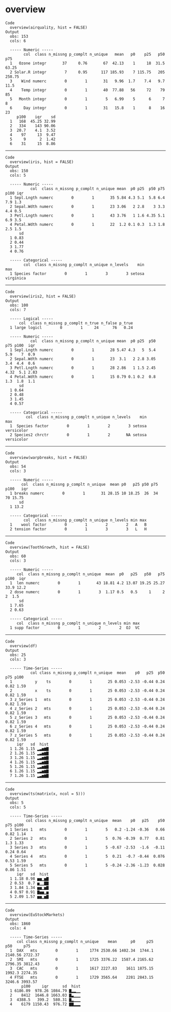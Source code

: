# overview

    Code
      overview(airquality, hist = FALSE)
    Output
      obs: 153 
      cols: 6 
      
      ----- Numeric -----
            col  class n_missng p_complt n_unique   mean   p0    p25   p50    p75
      1   Ozone integr       37     0.76       67  42.13    1     18  31.5  63.25
      2 Solar.R integr        7     0.95      117 185.93    7 115.75   205 258.75
      3    Wind numerc        0        1       31   9.96  1.7    7.4   9.7   11.5
      4    Temp integr        0        1       40  77.88   56     72    79     85
      5   Month integr        0        1        5   6.99    5      6     7      8
      6     Day integr        0        1       31   15.8    1      8    16     23
         p100    iqr    sd
      1   168  45.25 32.99
      2   334    143 90.06
      3  20.7    4.1  3.52
      4    97     13  9.47
      5     9      2  1.42
      6    31     15  8.86

---

    Code
      overview(iris, hist = FALSE)
    Output
      obs: 150 
      cols: 5 
      
      ----- Numeric -----
               col  class n_missng p_complt n_unique mean  p0 p25  p50 p75 p100 iqr
      1 Sepl.Lngth numerc        0        1       35 5.84 4.3 5.1  5.8 6.4  7.9 1.3
      2 Sepal.Wdth numerc        0        1       23 3.06   2 2.8    3 3.3  4.4 0.5
      3 Petl.Lngth numerc        0        1       43 3.76   1 1.6 4.35 5.1  6.9 3.5
      4 Petal.Wdth numerc        0        1       22  1.2 0.1 0.3  1.3 1.8  2.5 1.5
          sd
      1 0.83
      2 0.44
      3 1.77
      4 0.76
      
      ----- Categorical -----
            col  class n_missng p_complt n_unique n_levels    min       max
      1 Species factor        0        1        3        3 setosa virginica

---

    Code
      overview(iris2, hist = FALSE)
    Output
      obs: 100 
      cols: 7 
      
      ----- Logical -----
          col  class n_missng p_complt n_true n_false p_true
      1 large logicl        0        1     24      76   0.24
      
      ----- Numeric -----
               col  class n_missng p_complt n_unique mean  p0 p25  p50  p75 p100  iqr
      1 Sepl.Lngth numerc        0        1       28 5.47 4.3   5  5.4  5.9    7  0.9
      2 Sepal.Wdth numerc        0        1       23  3.1   2 2.8 3.05  3.4  4.4  0.6
      3 Petl.Lngth numerc        0        1       28 2.86   1 1.5 2.45 4.32  5.1 2.83
      4 Petal.Wdth numerc        0        1       15 0.79 0.1 0.2  0.8  1.3  1.8  1.1
          sd
      1 0.64
      2 0.48
      3 1.45
      4 0.57
      
      ----- Categorical -----
             col  class n_missng p_complt n_unique n_levels    min        max
      1  Species factor        0        1        2        3 setosa versicolor
      2 Species2 chrctr        0        1        2       NA setosa versicolor

---

    Code
      overview(warpbreaks, hist = FALSE)
    Output
      obs: 54 
      cols: 3 
      
      ----- Numeric -----
           col  class n_missng p_complt n_unique  mean p0   p25 p50 p75 p100   iqr
      1 breaks numerc        0        1       31 28.15 10 18.25  26  34   70 15.75
          sd
      1 13.2
      
      ----- Categorical -----
            col  class n_missng p_complt n_unique n_levels min max
      1    wool factor        0        1        2        2   A   B
      2 tension factor        0        1        3        3   L   H

---

    Code
      overview(ToothGrowth, hist = FALSE)
    Output
      obs: 60 
      cols: 3 
      
      ----- Numeric -----
         col  class n_missng p_complt n_unique  mean  p0   p25   p50   p75 p100  iqr
      1  len numerc        0        1       43 18.81 4.2 13.07 19.25 25.27 33.9 12.2
      2 dose numerc        0        1        3  1.17 0.5   0.5     1     2    2  1.5
          sd
      1 7.65
      2 0.63
      
      ----- Categorical -----
         col  class n_missng p_complt n_unique n_levels min max
      1 supp factor        0        1        2        2  OJ  VC

---

    Code
      overview(df)
    Output
      obs: 25 
      cols: 3 
      
      ----- Time-Series -----
               col class n_missng p_complt n_unique  mean    p0   p25  p50  p75 p100
      1          y    ts        0        1       25 0.053 -2.53 -0.44 0.24 0.82 1.59
      2          x    ts        0        1       25 0.053 -2.53 -0.44 0.24 0.82 1.59
      3 z_Series 1   mts        0        1       25 0.053 -2.53 -0.44 0.24 0.82 1.59
      4 z_Series 2   mts        0        1       25 0.053 -2.53 -0.44 0.24 0.82 1.59
      5 z_Series 3   mts        0        1       25 0.053 -2.53 -0.44 0.24 0.82 1.59
      6 z_Series 4   mts        0        1       25 0.053 -2.53 -0.44 0.24 0.82 1.59
      7 z_Series 5   mts        0        1       25 0.053 -2.53 -0.44 0.24 0.82 1.59
         iqr   sd  hist
      1 1.26 1.15 ▂▃▅▆▇
      2 1.26 1.15 ▂▃▅▆▇
      3 1.26 1.15 ▂▃▅▆▇
      4 1.26 1.15 ▂▃▅▆▇
      5 1.26 1.15 ▂▃▅▆▇
      6 1.26 1.15 ▂▃▅▆▇
      7 1.26 1.15 ▂▃▅▆▇

---

    Code
      overview(ts(matrix(x, ncol = 5)))
    Output
      obs: 5 
      cols: 5 
      
      ----- Time-Series -----
             col class n_missng p_complt n_unique  mean    p0   p25    p50  p75 p100
      1 Series 1   mts        0        1        5   0.2 -1.24 -0.36   0.66 0.82 1.14
      2 Series 2   mts        0        1        5  0.76 -0.39  0.77   0.81  1.3 1.33
      3 Series 3   mts        0        1        5 -0.67 -2.53  -1.6  -0.11 0.24 0.64
      4 Series 4   mts        0        1        5  0.21  -0.7 -0.44  0.076 0.53 1.59
      5 Series 5   mts        0        1        5 -0.24 -2.36 -1.23  0.028 0.86 1.51
         iqr   sd  hist
      1 1.18 0.98 ▅▅▁▅▇
      2 0.53  0.7 ▅▁▁▇▇
      3 1.84 1.34 ▅▅▁▅▇
      4 0.97 0.91 ▇▅▅▁▅
      5 2.09 1.57 ▅▅▁▅▇

---

    Code
      overview(EuStockMarkets)
    Output
      obs: 1860 
      cols: 4 
      
      ----- Time-Series -----
         col class n_missng p_complt n_unique    mean      p0     p25     p50     p75
      1  DAX   mts        0        1     1774 2530.66 1402.34  1744.1 2140.56 2722.37
      2  SMI   mts        0        1     1725 3376.22  1587.4 2165.62 2796.35 3812.43
      3  CAC   mts        0        1     1617 2227.83    1611 1875.15  1992.3 2274.35
      4 FTSE   mts        0        1     1729 3565.64    2281 2843.15  3246.6 3993.57
           p100     iqr      sd  hist
      1 6186.09  978.26 1084.79 ▇▂▂▁▁
      2    8412  1646.8 1663.03 ▇▃▁▁▁
      3  4388.5   399.2  580.31 ▇▂▁▁▁
      4    6179 1150.43  976.72 ▇▇▂▂▂

